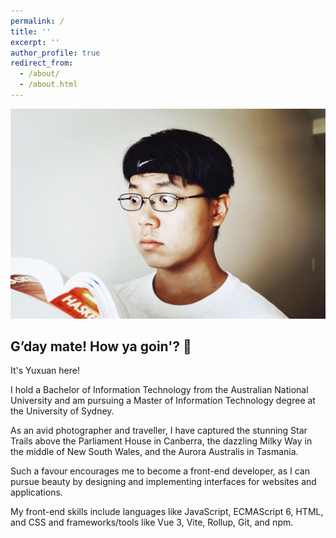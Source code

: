 ```yaml
---
permalink: /
title: ''
excerpt: ''
author_profile: true
redirect_from:
  - /about/
  - /about.html
---
```


![Haskell](images/Haskell.jpeg)

## G’day mate! How ya goin'? 👋

It's Yuxuan here!

I hold a Bachelor of Information Technology from the Australian National University and am pursuing a Master of Information Technology degree at the University of Sydney.

As an avid photographer and traveller, I have captured the stunning Star Trails above the Parliament House in Canberra, the dazzling Milky Way in the middle of New South Wales, and the Aurora Australis in Tasmania.

Such a favour encourages me to become a front-end developer, as I can pursue beauty by designing and implementing interfaces for websites and applications.

My front-end skills include languages like JavaScript, ECMAScript 6, HTML, and CSS and frameworks/tools like Vue 3, Vite, Rollup, Git, and npm.
